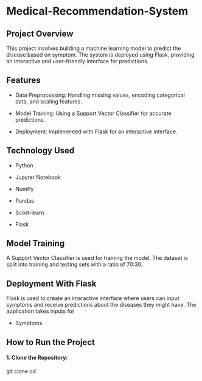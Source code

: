 # Medical-Recommendation-System
## Project Overview
This project involves building a machine learning model to predict the disease based on symptom. The system is deployed using Flask, providing an interactive and user-friendly interface for predictions.
## Features
* Data Preprocessing: Handling missing values, encoding categorical data, and scaling features.

* Model Training: Using a Support Vector Classifier for accurate predictions.

* Deployment: Implemented with Flask for an interactive interface.

## Technology Used
* Python

* Jupyter Notebook

* NumPy

* Pandas

* Scikit-learn

* Flask
## Model Training
A Support Vector Classifier is used for training the model. The dataset is split into training and testing sets with a ratio of 70:30.
## Deployment With Flask
Flask is used to create an interactive interface where users can input symptoms and receive predictions about the diseases they might have. The application takes inputs for
* Symptoms
## How to Run the Project
#### 1. Clone the Repository:
git clone <repository-link>
cd <repository-name>




